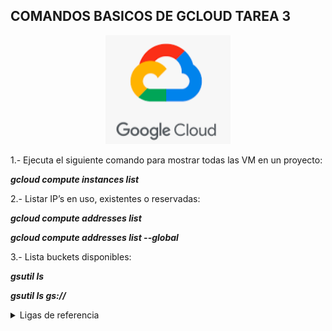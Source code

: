 

## COMANDOS BASICOS DE GCLOUD TAREA 3 ##

<p align ="center">
<img src="img/GCP.PNG" width="200">
</p>

1.- Ejecuta el siguiente comando para mostrar todas las VM en un proyecto:

***gcloud compute instances list***

2.- Listar IP’s en uso, existentes o reservadas:

***gcloud compute addresses list***

***gcloud compute addresses list --global***

3.- Lista buckets disponibles:

***gsutil ls***

***gsutil ls gs://***



<details>
 <summary>Ligas de referencia</summary>

https://cloud.google.com/compute/docs/gcloud-compute/common-commands?hl=es-419


https://cloud.google.com/sdk/gcloud/reference/compute/addresses/list
</details>